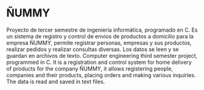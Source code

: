 # ÑUMMY
Proyecto de tercer semestre de ingeniería informática, programado en C. Es un sistema de registro y control de envíos de productos a domicilio para la empresa ÑUMMY, permite registrar personas, empresas y sus productos, realizar pedidos y realizar consultas diversas. Los datos se leen y se guardan en archivos de texto.
Computer engineering third semester project, programmed in C. It is a registration and control system for home delivery of products for the company ÑUMMY, it allows registering people, companies and their products, placing orders and making various inquiries. The data is read and saved in text files.
